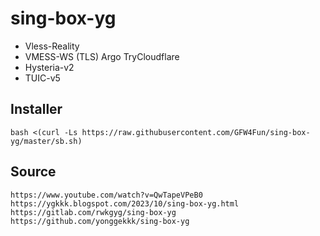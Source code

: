 # sing-box-yg

- Vless-Reality 
- VMESS-WS (TLS) Argo TryCloudflare
- Hysteria-v2
- TUIC-v5

   
## Installer
```
bash <(curl -Ls https://raw.githubusercontent.com/GFW4Fun/sing-box-yg/master/sb.sh)
```

## Source
```
https://www.youtube.com/watch?v=QwTapeVPeB0
https://ygkkk.blogspot.com/2023/10/sing-box-yg.html
https://gitlab.com/rwkgyg/sing-box-yg
https://github.com/yonggekkk/sing-box-yg
```

